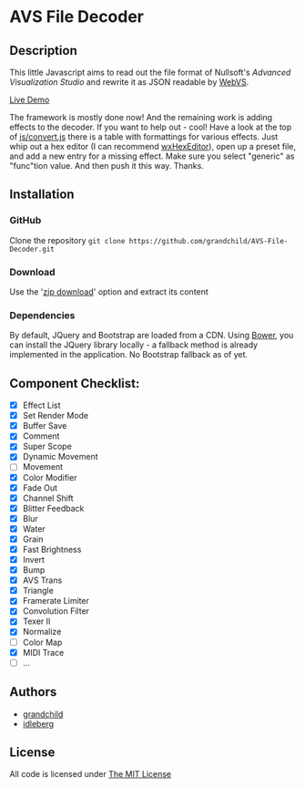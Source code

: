 # AVS File Decoder

## Description

This little Javascript aims to read out the file format of Nullsoft's _Advanced Visualization Studio_ and rewrite it as JSON readable by [WebVS](https://github.com/azeem/webvs).

[Live Demo](http://decoder.visbot.net/)

The framework is mostly done now! And the remaining work is adding effects to the decoder.
If you want to help out - cool! Have a look at the top of [js/convert.js](https://github.com/grandchild/AVS-File-Decoder/blob/master/js/convert.js) there is a table with formattings for various effects. Just whip out a hex editor (I can recommend [wxHexEditor](http://www.wxhexeditor.org/)), open up a preset file, and add a new entry for a missing effect. Make sure you select "generic" as "func"tion value. And then push it this way. Thanks.

## Installation

### GitHub

Clone the repository `git clone https://github.com/grandchild/AVS-File-Decoder.git`

### Download

Use the '[zip download](https://github.com/grandchild/AVS-File-Decoder/archive/master.zip)' option and extract its content

### Dependencies

By default, JQuery and Bootstrap are loaded from a CDN. Using [Bower](http://bower.io/), you can install the JQuery library locally - a fallback method is already implemented in the application. No Bootstrap fallback as of yet.

## Component Checklist:

 - [x] Effect List
 - [x] Set Render Mode
 - [x] Buffer Save
 - [x] Comment
 - [x] Super Scope
 - [x] Dynamic Movement
 - [ ] Movement
 - [x] Color Modifier
 - [x] Fade Out
 - [x] Channel Shift
 - [x] Blitter Feedback
 - [x] Blur
 - [x] Water
 - [x] Grain
 - [x] Fast Brightness
 - [x] Invert
 - [x] Bump
 - [x] AVS Trans
 - [x] Triangle
 - [x] Framerate Limiter
 - [x] Convolution Filter
 - [x] Texer II
 - [x] Normalize
 - [ ] Color Map
 - [x] MIDI Trace
 - [ ] ...

## Authors

* [grandchild](https://github.com/grandchild)
* [idleberg](https://github.com/idleberg)

## License

All code is licensed under [The MIT License](http://opensource.org/licenses/MIT)